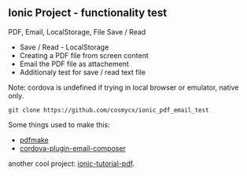 ## Ionic Project - functionality test
PDF, Email, LocalStorage, File Save / Read



 * Save / Read - LocalStorage
 * Creating a PDF file from screen content
 * Email the PDF file as attachement
 * Additionaly test for save / read text file


Note: cordova is undefined if trying in local browser or emulator, native only.

```
git clone https://github.com/cosmycx/ionic_pdf_email_test
```

Some things used to make this:

 * [pdfmake](https://github.com/bpampuch/pdfmake)
 * [cordova-plugin-email-composer](https://github.com/katzer/cordova-plugin-email-composer/) 
 
another cool project: [ionic-tutorial-pdf](https://github.com/ashteya/ionic-tutorial-pdf).
